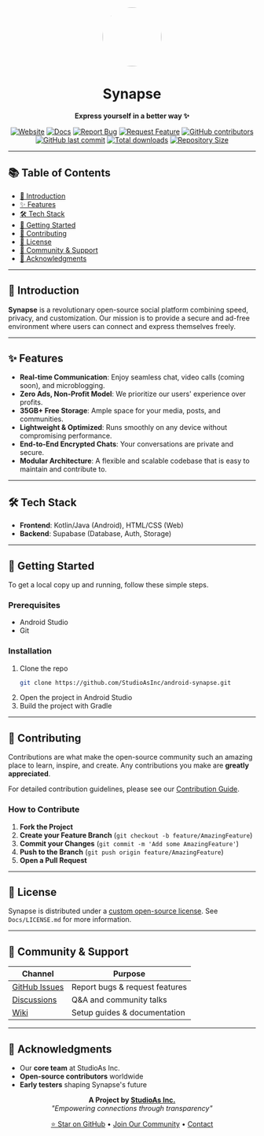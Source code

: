 <div align="center">
  <img src="https://i.postimg.cc/cCHjZYMf/20250906-224245.png" width="120" height="120" style="border-radius:50%">

  # **Synapse**
  
  **Express yourself in a better way ✨**

  [![Website](https://img.shields.io/badge/Website-Visit-blue)](https://dl-synapse.pages.dev)
  [![Docs](https://img.shields.io/badge/Docs-Read-green)](https://dl-synapse.pages.dev/docs)
  [![Report Bug](https://img.shields.io/badge/Report_Bug-Here-red)](https://github.com/StudioAsInc/android-synapse/issues/new?template=bug_report.md)
  [![Request Feature](https://img.shields.io/badge/Request_Feature-Here-yellow)](https://github.com/StudioAsInc/android-synapse/issues/new?template=feature_request.md)
  [![GitHub contributors](https://img.shields.io/github/contributors/StudioAsInc/android-synapse)](https://github.com/StudioAsInc/android-synapse/graphs/contributors)
  [![GitHub last commit](https://img.shields.io/github/last-commit/StudioAsInc/android-synapse)](https://github.com/StudioAsInc/android-synapse/commits/)
  [![Total downloads](https://img.shields.io/github/downloads/StudioAsInc/android-synapse/total)](https://github.com/StudioAsInc/android-synapse/releases)
  [![Repository Size](https://img.shields.io/github/repo-size/StudioAsInc/android-synapse)](https://github.com/StudioAsInc/android-synapse)

</div>

---

## 📚 Table of Contents
- [🚀 Introduction](#-introduction)
- [✨ Features](#-features)
- [🛠️ Tech Stack](#-tech-stack)
- [🏁 Getting Started](#-getting-started)
- [🤝 Contributing](#-contributing)
- [📜 License](#-license)
- [💬 Community & Support](#-community--support)
- [🙏 Acknowledgments](#-acknowledgments)

---

## 🚀 Introduction  
**Synapse** is a revolutionary open-source social platform combining speed, privacy, and customization. Our mission is to provide a secure and ad-free environment where users can connect and express themselves freely.

---

## ✨ Features
- **Real-time Communication**: Enjoy seamless chat, video calls (coming soon), and microblogging.
- **Zero Ads, Non-Profit Model**: We prioritize our users' experience over profits.
- **35GB+ Free Storage**: Ample space for your media, posts, and communities.
- **Lightweight & Optimized**: Runs smoothly on any device without compromising performance.
- **End-to-End Encrypted Chats**: Your conversations are private and secure.
- **Modular Architecture**: A flexible and scalable codebase that is easy to maintain and contribute to.

---

## 🛠️ Tech Stack
- **Frontend**: Kotlin/Java (Android), HTML/CSS (Web)
- **Backend**: Supabase (Database, Auth, Storage)

---

## 🏁 Getting Started

To get a local copy up and running, follow these simple steps.

### Prerequisites
- Android Studio
- Git

### Installation
1. Clone the repo
   ```sh
   git clone https://github.com/StudioAsInc/android-synapse.git
   ```
2. Open the project in Android Studio
3. Build the project with Gradle

---

## 🤝 Contributing
Contributions are what make the open-source community such an amazing place to learn, inspire, and create. Any contributions you make are **greatly appreciated**.

For detailed contribution guidelines, please see our [Contribution Guide](Docs/CONTRIBUTE.md).

### How to Contribute
1. **Fork the Project**
2. **Create your Feature Branch** (`git checkout -b feature/AmazingFeature`)
3. **Commit your Changes** (`git commit -m 'Add some AmazingFeature'`)
4. **Push to the Branch** (`git push origin feature/AmazingFeature`)
5. **Open a Pull Request**

---

## 📜 License  
Synapse is distributed under a [custom open-source license](Docs/LICENSE.md). See `Docs/LICENSE.md` for more information.

---

## 💬 Community & Support  
| Channel | Purpose |
|---------|---------|
| [GitHub Issues](https://github.com/StudioAsInc/android-synapse/issues) | Report bugs & request features |
| [Discussions](https://github.com/StudioAsInc/android-synapse/discussions) | Q&A and community talks |
| [Wiki](https://github.com/StudioAsInc/android-synapse/wiki) | Setup guides & documentation |

---

## 🙏 Acknowledgments  
- Our **core team** at StudioAs Inc.  
- **Open-source contributors** worldwide  
- **Early testers** shaping Synapse's future  

<div align="center">
  
  **A Project by [StudioAs Inc.](https://studioas.dev)**  
  *"Empowering connections through transparency"*

  [⭐ Star on GitHub](https://github.com/StudioAsInc/android-synapse) • [Join Our Community](https://web-synapse.pages.dev) • [Contact](mailto:mashikahamed0@gmail.com)

</div>
